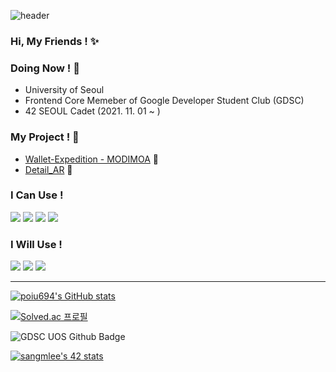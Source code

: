 ![header](https://capsule-render.vercel.app/api?type=wave&color=auto&height=300&section=header&text=LEE&fontSize=90)

### Hi, My Friends ! ✨

### Doing Now ! :mag_right:
* University of Seoul
* Frontend Core Memeber of Google Developer Student Club (GDSC)
* 42 SEOUL Cadet (2021. 11. 01 ~ )

### My Project ! :floppy_disk:
* [Wallet-Expedition - MODIMOA](https://github.com/Wallet-expedition/MODIMOA) :money_with_wings:
* [Detail_AR](https://github.com/poiu694/detail_ar) :8ball:

### **<p> I Can Use ! </p>**
<p>
  <img src="https://img.shields.io/badge/React-61DAFB?style=flat-square&logo=React&logoColor=white"/></a>
  <img src="https://img.shields.io/badge/HTML5-E34F26?style=flat-square&logo=HTML5&logoColor=white"/></a>
  <img src="https://img.shields.io/badge/CSS3-1572B6?style=flat-square&logo=CSS3&logoColor=white"/></a>
  <img src="https://img.shields.io/badge/JavaScript-F7DF1E?style=flat-square&logo=JavaScript&logoColor=white"/></a>
</p>

### **<p> I Will Use ! </p>**
<p>
  <img src="https://img.shields.io/badge/Vue.js-4FC08D?style=flat-square&logo=Vue.js&logoColor=white"/></a>
  <img src="https://img.shields.io/badge/AngularJS-E23237?style=flat-square&logo=AngularJS&logoColor=white"/></a>
  <img src="https://img.shields.io/badge/Svelte-FF3E00?style=flat-square&logo=Svelte&logoColor=white"/></a>
</p>

------

[![poiu694's GitHub stats](https://github-readme-stats.vercel.app/api?username=poiu694)](https://github.com/anuraghazra/github-readme-stats)

[![Solved.ac
프로필](http://mazassumnida.wtf/api/v2/generate_badge?boj=poiu694)](https://solved.ac/poiu694)

![GDSC UOS Github Badge](https://gdsc-uos-github-badge.vercel.app/api/color/poiu694)

[![sangmlee's 42 stats](https://badge42.herokuapp.com/api/stats/sangmlee)](https://github.com/JaeSeoKim/badge42)
